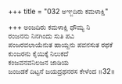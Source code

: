 +++
title = "032 ಅಞ್ಜದಿರು ಕಮಳಾಕ್ಷಿ"

+++
ಅಂಜದಿರು ಕಮಳಾಕ್ಷಿ ಧೌಮ್ಯ ನಿ  
ರಂಜನನು ನಿನಗಿಂದು ಸುತಿ ಪವಿ  
ಪಂಜರವಲಾಯೆನುತ ಹಾಯ್ದನು ಪವನಸುತ ರಥಕೆ   
ಕುಂಜರನು ಕೈಯಿಕ್ಕೆ ನಿಲುಕದೆ   
ಕಂಜವನವನಿಲಜನ ಜಾಡಿಯ  
ಜಂಜಡಕೆ ದಿಟ್ಟನೆ ಜಯದ್ರಥನರಸ ಕೇಳೆಂದ     ॥32॥